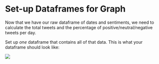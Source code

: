 # Set-up Dataframes for Graph

Now that we have our raw dataframe of dates and sentiments, we need to calculate the total tweets and the percentage of positive/neutral/negative tweets per day. 

Set up *one* dataframe that contains all of that data. This is what your dataframe should look like: 

![](https://projectbit.s3-us-west-1.amazonaws.com/darlene/labs/Airline_DF.PNG)